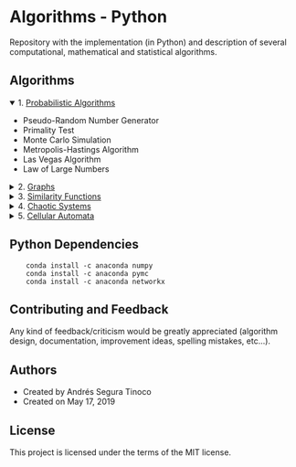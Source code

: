 # Algorithms - Python
Repository with the implementation (in Python) and description of several computational, mathematical and statistical algorithms.

## Algorithms
<details open>
<summary>1. <a href="https://ansegura7.github.io/Algorithms/probabilistic-algorithms/ProbabilisticAlgorithms.html" target="_blank" >Probabilistic Algorithms</a></summary>
<ul>
	<li>Pseudo-Random Number Generator</li>
	<li>Primality Test</li>
	<li>Monte Carlo Simulation</li>
	<li>Metropolis-Hastings Algorithm</li>
	<li>Las Vegas Algorithm</li>
	<li>Law of Large Numbers</li>
</ul>
</details>
<details>
<summary>2. <a href="https://ansegura7.github.io/Algorithms/graphs/Graphs.html" target="_blank" >Graphs</a></summary>
<ul>
	<li>Graph or Undirected Simple Graph</li>
	<li>Graph Traversal</li>
	<li>Minimum Spanning Tree of an Undirected Weighted Graph</li>
	<li>Eulerian Circuit and Path</li>
	<li>Shortest Path of a Directed Weighted Graph</li>
	<li>All-Pairs Shortest Path</li>
	<li>Graph Coloring</li>
</ul>
</details>
<details>
<summary>3. <a href="https://ansegura7.github.io/Algorithms/similarity-functions/SimilarityFunctions.html" target="_blank" >Similarity Functions</a></summary>
<ul>
	<li>Common Similarity functions</li>
	<li>Examples from Scratch</li>
	<li>Sklearn examples</li>
</ul>
</details>
<details>
<summary>4. <a href="https://ansegura7.github.io/Algorithms/chaotic-systems/ChaoticSystems.html" target="_blank" >Chaotic Systems</a></summary>
<ul>
	<li>Chaotic systems intro</li>
	<li>Fractals</li>
</ul>
</details>
<details>
<summary>5. <a href="https://ansegura7.github.io/Algorithms/cellular-automata/CellularAutomata.html" target="_blank" >Cellular Automata</a></summary>
<ul>
	<li>Linear Cellular Automata (LCA)</li>
	<li>Reversible Linear Cellular Automata (RLCA)</li>
</ul>
</details>

## Python Dependencies
``` console
	conda install -c anaconda numpy
	conda install -c anaconda pymc
	conda install -c anaconda networkx
```

## Contributing and Feedback
Any kind of feedback/criticism would be greatly appreciated (algorithm design, documentation, improvement ideas, spelling mistakes, etc...).

## Authors
- Created by Andrés Segura Tinoco
- Created on May 17, 2019

## License
This project is licensed under the terms of the MIT license.
